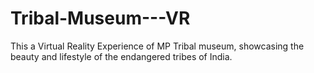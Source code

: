 # Tribal-Museum---VR
This a Virtual Reality Experience of MP Tribal museum, showcasing the beauty and lifestyle of the endangered tribes of India.
